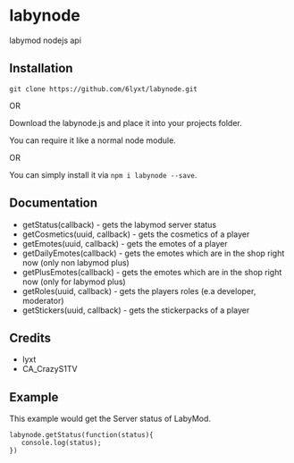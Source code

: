 # labynode
labymod nodejs api

## Installation
`git clone https://github.com/6lyxt/labynode.git`

OR

Download the labynode.js and place it into your projects folder.

You can require it like a normal node module.

OR

You can simply install it via `npm i labynode --save`.


## Documentation
 + getStatus(callback) - gets the labymod server status
 + getCosmetics(uuid, callback) - gets the cosmetics of a player
 + getEmotes(uuid, callback) - gets the emotes of a player
 + getDailyEmotes(callback) - gets the emotes which are in the shop right now (only non labymod plus)
 + getPlusEmotes(callback) - gets the emotes which are in the shop right now (only for labymod plus)
 + getRoles(uuid, callback) - gets the players roles (e.a developer, moderator)
 + getStickers(uuid, callback) - gets the stickerpacks of a player

## Credits
 + lyxt
 + CA_CrazyS1TV
 
## Example
This example would get the Server status of LabyMod.
```
labynode.getStatus(function(status){
   console.log(status);
})
```